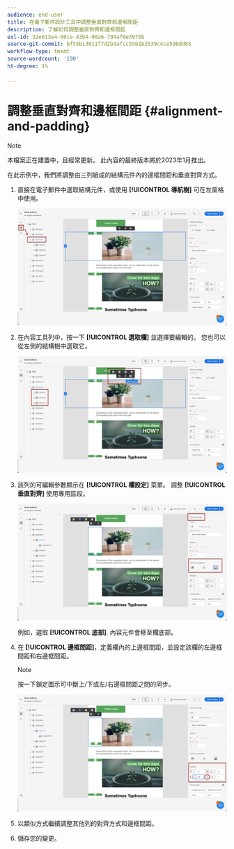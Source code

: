 ```yaml
---
audience: end-user
title: 在電子郵件設計工具中調整垂直對齊和邊框間距
description: 了解如何調整垂直對齊和邊框間距
exl-id: 32e613e4-60ce-43b4-90a6-794af0e3976b
source-git-commit: bf55b13011f7d2bdafcc55b1b2539c4ce590dd85
workflow-type: tm+mt
source-wordcount: '190'
ht-degree: 1%

---
```


# 調整垂直對齊和邊框間距 {#alignment-and-padding}

>[!NOTE]
>
>本檔案正在建置中，且經常更新。 此內容的最終版本將於2023年1月推出。

在此示例中，我們將調整由三列組成的結構元件內的邊框間距和垂直對齊方式。

1. 直接在電子郵件中選取結構元件，或使用 **[!UICONTROL 導航樹]** 可在左窗格中使用。

   ![](assets/alignment_1.png)

1. 在內容工具列中，按一下 **[!UICONTROL 選取欄]** 並選擇要編輯的。 您也可以從左側的結構樹中選取它。

   ![](assets/alignment_2.png)

1. 該列的可編輯參數顯示在 **[!UICONTROL 欄設定]** 菜單。 調整 **[!UICONTROL 垂直對齊]** 使用專用區段。

   ![](assets/alignment_3.png)

   例如，選取 **[!UICONTROL 底部]**. 內容元件會移至欄底部。

1. 在 **[!UICONTROL 邊框間距]**，定義欄內的上邊框間距，並設定該欄的左邊框間距和右邊框間距。

   >[!NOTE]
   >
   >按一下鎖定圖示可中斷上/下或左/右邊框間距之間的同步。

   ![](assets/alignment_4.png)

1. 以類似方式繼續調整其他列的對齊方式和邊框間距。

1. 儲存您的變更。

